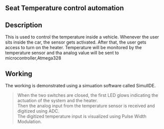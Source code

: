## Seat Temperature control automation

## Description

This is used to control the temperature inside a vehicle. Whenever the user sits inside the car, the sensor gets activated. After that, the user gets access to turn on the heater. Temperature will be monitored by the temperature sensor and tha analog value will be sent to microcontroller,Atmega328


## Working

The working is demonstrated using a simuation software called SimulIDE.

> When the two switches are closed, the first LED glows indicating the actuation of the system and the heater.  
> Then the analog input from the temperature sensor is received and digitized using ADC.  
> The digitized temperature input is visualized using Pulse Width Modulation.
